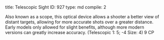 title:          Telescopic Sight
ID:             927
type:           md
compile:        2



Also known as a scope, this optical device allows a shooter a better view of distant targets, allowing for more accurate shots over a greater distance. Early models only allowed for slight benefits, although more modern versions can greatly increase accuracy. (Telescopic 1: 5; -4 Size: 4) 9 CP